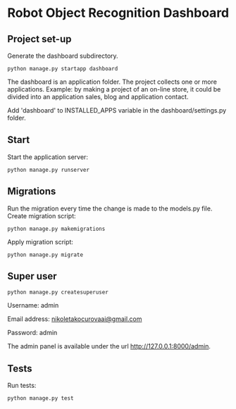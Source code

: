 # Robot Object Recognition Dashboard


## Project set-up

Generate the dashboard subdirectory.

`python manage.py startapp dashboard`

The dashboard is an application folder. The project collects one or more applications. Example: by making a project of 
an on-line store, it could be divided into an application sales, blog and application contact.

Add 'dashboard' to INSTALLED_APPS variable in the dashboard/settings.py folder.

## Start
Start the application server:

`python manage.py runserver`

## Migrations

Run the migration every time the change is made to the models.py file. Create migration script:

`python manage.py makemigrations`

Apply migration script:

`python manage.py migrate`

## Super user

`python manage.py createsuperuser`

Username: admin

Email address: nikoletakocurovaai@gmail.com

Password: admin

The admin panel is available under the url http://127.0.0.1:8000/admin.

## Tests

Run tests:

`python manage.py test`